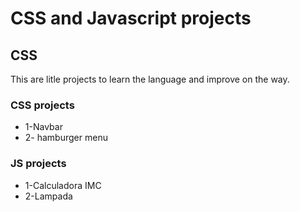 # CSS and Javascript projects

## CSS

This are litle projects to learn the language and improve on the way.

### CSS projects

- 1-Navbar
- 2- hamburger menu
  
### JS projects
- 1-Calculadora IMC
- 2-Lampada
